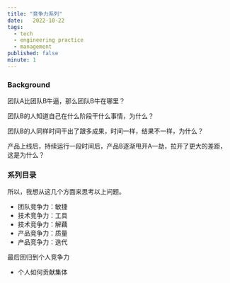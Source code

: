 ```yaml
---
title: "竞争力系列"
date:   2022-10-22
tags:
  - tech
  - engineering practice
  - management
published: false
minute: 1
---
```


### Background

团队A比团队B牛逼，那么团队B牛在哪里？

团队B的人知道自己在什么阶段干什么事情，为什么？

团队B的人同样时间干出了跟多成果，时间一样，结果不一样，为什么？

产品上线后，持续运行一段时间后，产品B逐渐甩开A一劫，拉开了更大的差距，这是为什么？

### 系列目录

所以，我想从这几个方面来思考以上问题。

* 团队竞争力：敏捷
* 技术竞争力：工具
* 技术竞争力：解藕
* 产品竞争力：质量
* 产品竞争力：迭代

最后回归到个人竞争力

* 个人如何贡献集体